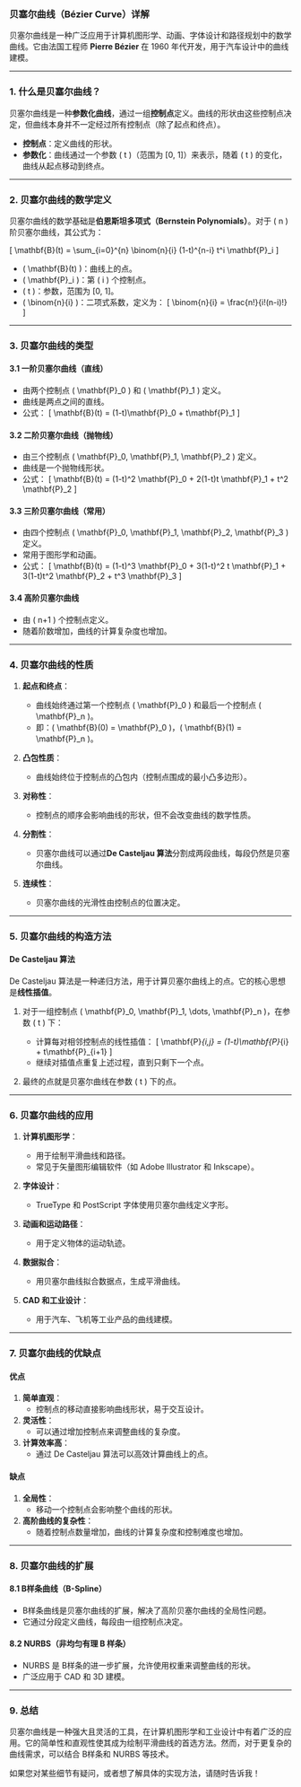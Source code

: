 ### 贝塞尔曲线（Bézier Curve）详解

贝塞尔曲线是一种广泛应用于计算机图形学、动画、字体设计和路径规划中的数学曲线。它由法国工程师 **Pierre Bézier** 在 1960 年代开发，用于汽车设计中的曲线建模。

---

### 1. 什么是贝塞尔曲线？

贝塞尔曲线是一种**参数化曲线**，通过一组**控制点**定义。曲线的形状由这些控制点决定，但曲线本身并不一定经过所有控制点（除了起点和终点）。

- **控制点**：定义曲线的形状。
- **参数化**：曲线通过一个参数 \( t \)（范围为 [0, 1]）来表示，随着 \( t \) 的变化，曲线从起点移动到终点。

---

### 2. 贝塞尔曲线的数学定义

贝塞尔曲线的数学基础是**伯恩斯坦多项式（Bernstein Polynomials）**。对于 \( n \) 阶贝塞尔曲线，其公式为：

\[
\mathbf{B}(t) = \sum_{i=0}^{n} \binom{n}{i} (1-t)^{n-i} t^i \mathbf{P}_i
\]

- \( \mathbf{B}(t) \)：曲线上的点。
- \( \mathbf{P}_i \)：第 \( i \) 个控制点。
- \( t \)：参数，范围为 [0, 1]。
- \( \binom{n}{i} \)：二项式系数，定义为：
  \[
  \binom{n}{i} = \frac{n!}{i!(n-i)!}
  \]

---

### 3. 贝塞尔曲线的类型

#### 3.1 一阶贝塞尔曲线（直线）
- 由两个控制点 \( \mathbf{P}_0 \) 和 \( \mathbf{P}_1 \) 定义。
- 曲线是两点之间的直线。
- 公式：
  \[
  \mathbf{B}(t) = (1-t)\mathbf{P}_0 + t\mathbf{P}_1
  \]

#### 3.2 二阶贝塞尔曲线（抛物线）
- 由三个控制点 \( \mathbf{P}_0, \mathbf{P}_1, \mathbf{P}_2 \) 定义。
- 曲线是一个抛物线形状。
- 公式：
  \[
  \mathbf{B}(t) = (1-t)^2 \mathbf{P}_0 + 2(1-t)t \mathbf{P}_1 + t^2 \mathbf{P}_2
  \]

#### 3.3 三阶贝塞尔曲线（常用）
- 由四个控制点 \( \mathbf{P}_0, \mathbf{P}_1, \mathbf{P}_2, \mathbf{P}_3 \) 定义。
- 常用于图形学和动画。
- 公式：
  \[
  \mathbf{B}(t) = (1-t)^3 \mathbf{P}_0 + 3(1-t)^2 t \mathbf{P}_1 + 3(1-t)t^2 \mathbf{P}_2 + t^3 \mathbf{P}_3
  \]

#### 3.4 高阶贝塞尔曲线
- 由 \( n+1 \) 个控制点定义。
- 随着阶数增加，曲线的计算复杂度也增加。

---

### 4. 贝塞尔曲线的性质

1. **起点和终点**：
   - 曲线始终通过第一个控制点 \( \mathbf{P}_0 \) 和最后一个控制点 \( \mathbf{P}_n \)。
   - 即：\( \mathbf{B}(0) = \mathbf{P}_0 \)，\( \mathbf{B}(1) = \mathbf{P}_n \)。

2. **凸包性质**：
   - 曲线始终位于控制点的凸包内（控制点围成的最小凸多边形）。

3. **对称性**：
   - 控制点的顺序会影响曲线的形状，但不会改变曲线的数学性质。

4. **分割性**：
   - 贝塞尔曲线可以通过**De Casteljau 算法**分割成两段曲线，每段仍然是贝塞尔曲线。

5. **连续性**：
   - 贝塞尔曲线的光滑性由控制点的位置决定。

---

### 5. 贝塞尔曲线的构造方法

#### De Casteljau 算法
De Casteljau 算法是一种递归方法，用于计算贝塞尔曲线上的点。它的核心思想是**线性插值**。

1. 对于一组控制点 \( \mathbf{P}_0, \mathbf{P}_1, \dots, \mathbf{P}_n \)，在参数 \( t \) 下：
   - 计算每对相邻控制点的线性插值：
     \[
     \mathbf{P}_{i,j} = (1-t)\mathbf{P}_{i} + t\mathbf{P}_{i+1}
     \]
   - 继续对插值点重复上述过程，直到只剩下一个点。

2. 最终的点就是贝塞尔曲线在参数 \( t \) 下的点。

---

### 6. 贝塞尔曲线的应用

1. **计算机图形学**：
   - 用于绘制平滑曲线和路径。
   - 常见于矢量图形编辑软件（如 Adobe Illustrator 和 Inkscape）。

2. **字体设计**：
   - TrueType 和 PostScript 字体使用贝塞尔曲线定义字形。

3. **动画和运动路径**：
   - 用于定义物体的运动轨迹。

4. **数据拟合**：
   - 用贝塞尔曲线拟合数据点，生成平滑曲线。

5. **CAD 和工业设计**：
   - 用于汽车、飞机等工业产品的曲线建模。

---

### 7. 贝塞尔曲线的优缺点

#### 优点
1. **简单直观**：
   - 控制点的移动直接影响曲线形状，易于交互设计。
2. **灵活性**：
   - 可以通过增加控制点来调整曲线的复杂度。
3. **计算效率高**：
   - 通过 De Casteljau 算法可以高效计算曲线上的点。

#### 缺点
1. **全局性**：
   - 移动一个控制点会影响整个曲线的形状。
2. **高阶曲线的复杂性**：
   - 随着控制点数量增加，曲线的计算复杂度和控制难度也增加。

---

### 8. 贝塞尔曲线的扩展

#### 8.1 B样条曲线（B-Spline）
- B样条曲线是贝塞尔曲线的扩展，解决了高阶贝塞尔曲线的全局性问题。
- 它通过分段定义曲线，每段由一组控制点决定。

#### 8.2 NURBS（非均匀有理 B 样条）
- NURBS 是 B样条的进一步扩展，允许使用权重来调整曲线的形状。
- 广泛应用于 CAD 和 3D 建模。

---

### 9. 总结

贝塞尔曲线是一种强大且灵活的工具，在计算机图形学和工业设计中有着广泛的应用。它的简单性和直观性使其成为绘制平滑曲线的首选方法。然而，对于更复杂的曲线需求，可以结合 B样条和 NURBS 等技术。

如果您对某些细节有疑问，或者想了解具体的实现方法，请随时告诉我！
